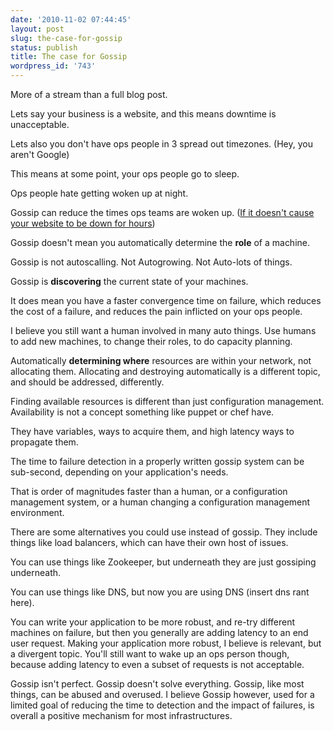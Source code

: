 ```yaml
---
date: '2010-11-02 07:44:45'
layout: post
slug: the-case-for-gossip
status: publish
title: The case for Gossip
wordpress_id: '743'
---
```


More of a stream than a full blog post.

Lets say your business is a website, and this means downtime is unacceptable.

Lets also you don't have ops people in 3 spread out timezones. (Hey, you aren't Google)

This means at some point, your ops people go to sleep.

Ops people hate getting woken up at night.

Gossip can reduce the times ops teams are woken up. ([If it doesn't cause your website to be down for hours](http://www.facebook.com/notes/facebook-engineering/more-details-on-todays-outage/431441338919))

Gossip doesn't mean you automatically determine the **role** of a machine.

Gossip is not autoscalling. Not Autogrowing. Not Auto-lots of things.

Gossip is **discovering** the current state of your machines.

It does mean you have a faster convergence time on failure, which reduces the cost of a failure, and reduces the pain inflicted on your ops people.

I believe you still want a human involved in many auto things.  Use humans to add new machines, to change their roles, to do capacity planning.

Automatically **determining where** resources are within your network, not allocating them.  Allocating and destroying automatically is a different topic, and should be addressed, differently.

Finding available resources is different than just configuration management.  Availability is not a concept something like puppet or chef have.

They have variables, ways to acquire them, and high latency ways to propagate them.

The time to failure detection in a properly written gossip system can be sub-second, depending on your application's needs.

That is order of magnitudes faster than a human, or a configuration management system, or a human changing a configuration management environment.

There are some alternatives you could use instead of gossip.  They include things like load balancers, which can have their own host of issues.

You can use things like Zookeeper, but underneath they are just gossiping underneath.

You can use things like DNS, but now you are using DNS (insert dns rant here).

You can write your application to be more robust, and re-try different machines on failure, but then you generally are adding latency to an end user request.  Making your application more robust, I believe is relevant, but a divergent topic. You'll still want to wake up an ops person though, because adding latency to even a subset of requests is not acceptable.

Gossip isn't perfect.  Gossip doesn't solve everything.  Gossip, like most things, can be abused and overused.  I believe Gossip however, used for a limited goal of reducing the time to detection and the impact of failures, is overall a positive mechanism for most infrastructures.


